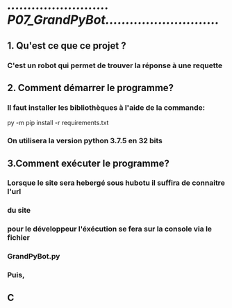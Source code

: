 #
# ***......................... P07_GrandPyBot............................***
## 1. Qu'est ce que ce projet ?
###    C'est un robot qui permet de trouver  la réponse à une requette
## 2. Comment démarrer le programme?
###  Il faut installer les bibliothèques à  l'aide de la commande:
 py -m pip install -r requirements.txt
### On utilisera la version python 3.7.5 en 32 bits
## 3.Comment exécuter le programme?
### Lorsque le site sera hebergé sous hubotu il suffira de connaitre l'url 
### du site
### pour le développeur l'éxécution se fera sur la console via le fichier 
### GrandPyBot.py 
### Puis, 
## C 